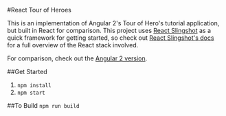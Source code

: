 #React Tour of Heroes

This is an implementation of Angular 2's Tour of Hero's tutorial application, but built in React for comparison. This project uses [React Slingshot](https://github.com/coryhouse/react-slingshot) as a quick framework for getting started, so check out [React Slingshot's docs](https://github.com/coryhouse/react-slingshot) for a full overview of the React stack involved.

For comparison, check out the [Angular 2 version]().

##Get Started
1. `npm install`
2. `npm start`

##To Build
`npm run build`

